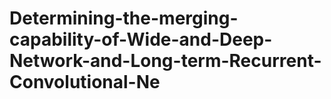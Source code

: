 # Determining-the-merging-capability-of-Wide-and-Deep-Network-and-Long-term-Recurrent-Convolutional-Ne